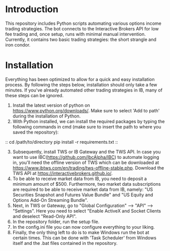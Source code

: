 Introduction
============

This repository includes Python scripts automating various options income trading strategies. The bot connects to the Interactive Brokers API for low fee trading and, once setup, runs with minimal manual intervention. Currently, it contains two basic trading strategies: the short strangle and iron condor.

Installation
============
Everything has been optimized to allow for a quick and easy installation process. By following the steps below, installation should only take a few minutes. If you've already automated other trading strategies in IB, many of these steps can be ignored.

1. Install the latest version of python on https://www.python.org/downloads/. Make sure to select 'Add to path' during the installation of Python.
2. With Python installed, we can install the required packages by typing the following commands in cmd (make sure to insert the path to where you saved the repository): 

::
  cd /path/to/directory
  pip install -r requirements.txt
::

3. Subsequently, install TWS or IB Gateway and the TWS API. In case you want to use IBC(https://github.com/IbcAlpha/IBC) to automate logging in, you'll need the offline version of TWS which can be downloaded at https://www.ibtws.com/en/trading/tws-offline-stable.php. Download the TWS API at https://interactivebrokers.github.io/.
4. To be able to receive market data from IB, you need to deposit a minimum amount of $500. Furthermore, two market data subscriptions are required to be able to receive market data from IB, namely: "US Securities Snapshot and Futures Value Bundle" and "US Equity and Options Add-On Streaming Bundle".
5. Next, in TWS or Gateway, go to "Global Configuration" --> "API" --> "Settings". Here you need to select "Enable ActiveX and Socket Clients and deselect "Read-Only API".
6. In the repository folder, run the setup file. 
7. In the config.ini file you can now configure everything to your liking. 
8. Finally, the only thing left to do is to make Windows run the bot at certain times. This can be done with 'Task Scheduler' from Windows itself and the .bat files contained in the repository.

